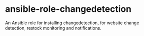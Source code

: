 # ansible-role-changedetection
An Ansible role for installing changedetection, for website change detection, restock monitoring and notifications.
